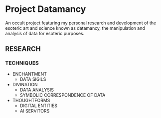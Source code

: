 # Project Datamancy
An occult project featuring my personal research and development of the esoteric art and science known as datamancy, the manipulation and analysis of data for esoteric purposes. 
## RESEARCH
### TECHNIQUES
- ENCHANTMENT
  - DATA SIGILS
- DIVINATION
  - DATA ANALYSIS
  - SYMBOLIC CORRESPONDENCE OF DATA
- THOUGHTFORMS
  - DIGITAL ENTITIES
  - AI SERVITORS
